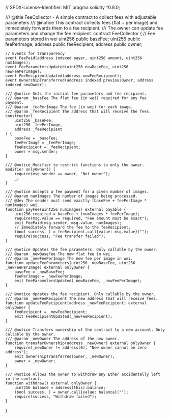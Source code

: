 // SPDX-License-Identifier: MIT
pragma solidity ^0.8.0;

/// @title FeeCollector - A simple contract to collect fees with adjustable parameters
/// @notice This contract collects fees (flat + per image) and immediately forwards them to a fee recipient.
///         The owner can update fee parameters and change the fee recipient.
contract FeeCollector {
    // Fee parameters stored in wei
    uint256 public baseFee;
    uint256 public feePerImage;
    address public feeRecipient;
    address public owner;

    // Events for transparency
    event FeePaid(address indexed payer, uint256 amount, uint256 numImages);
    event FeeParametersUpdated(uint256 newBaseFee, uint256 newFeePerImage);
    event FeeRecipientUpdated(address newFeeRecipient);
    event OwnershipTransferred(address indexed previousOwner, address indexed newOwner);

    /// @notice Sets the initial fee parameters and fee recipient.
    /// @param _baseFee The flat fee (in wei) required for any fee payment.
    /// @param _feePerImage The fee (in wei) for each image.
    /// @param _feeRecipient The address that will receive the fees.
    constructor(
        uint256 _baseFee,
        uint256 _feePerImage,
        address _feeRecipient
    ) {
        baseFee = _baseFee;
        feePerImage = _feePerImage;
        feeRecipient = _feeRecipient;
        owner = msg.sender;
    }

    /// @notice Modifier to restrict functions to only the owner.
    modifier onlyOwner() {
        require(msg.sender == owner, "Not owner");
        _;
    }

    /// @notice Accepts a fee payment for a given number of images.
    /// @param numImages The number of images being processed.
    /// @dev The sender must send exactly (baseFee + feePerImage * numImages) wei.
    function payFee(uint256 numImages) external payable {
        uint256 required = baseFee + (numImages * feePerImage);
        require(msg.value == required, "Fee amount must be exact");
        emit FeePaid(msg.sender, msg.value, numImages);
        // Immediately forward the fee to the feeRecipient.
        (bool success, ) = feeRecipient.call{value: msg.value}("");
        require(success, "Fee transfer failed");
    }

    /// @notice Updates the fee parameters. Only callable by the owner.
    /// @param _newBaseFee The new flat fee in wei.
    /// @param _newFeePerImage The new fee per image in wei.
    function updateFeeParameters(uint256 _newBaseFee, uint256 _newFeePerImage) external onlyOwner {
        baseFee = _newBaseFee;
        feePerImage = _newFeePerImage;
        emit FeeParametersUpdated(_newBaseFee, _newFeePerImage);
    }

    /// @notice Updates the fee recipient. Only callable by the owner.
    /// @param _newFeeRecipient The new address that will receive fees.
    function updateFeeRecipient(address _newFeeRecipient) external onlyOwner {
        feeRecipient = _newFeeRecipient;
        emit FeeRecipientUpdated(_newFeeRecipient);
    }

    /// @notice Transfers ownership of the contract to a new account. Only callable by the owner.
    /// @param _newOwner The address of the new owner.
    function transferOwnership(address _newOwner) external onlyOwner {
        require(_newOwner != address(0), "New owner cannot be zero address");
        emit OwnershipTransferred(owner, _newOwner);
        owner = _newOwner;
    }

    /// @notice Allows the owner to withdraw any Ether accidentally left in the contract.
    function withdraw() external onlyOwner {
        uint256 balance = address(this).balance;
        (bool success, ) = owner.call{value: balance}("");
        require(success, "Withdraw failed");
    }
}